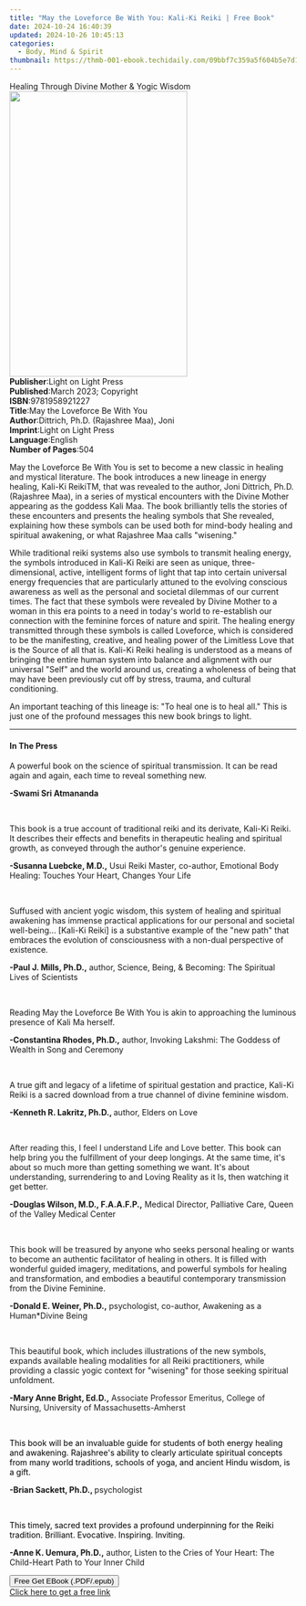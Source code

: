```yaml
---
title: "May the Loveforce Be With You: Kali-Ki Reiki | Free Book"
date: 2024-10-24 16:40:39
updated: 2024-10-26 10:45:13
categories:
  - Body, Mind & Spirit
thumbnail: https://thmb-001-ebook.techidaily.com/09bbf7c359a5f604b5e7d1c6a89407504609320b9e7d446b6ae7ae1aa47ebc3c.jpg
---
```

<main id="book-container">
  <div class="flex flex-col">
    <div class="book-brief flex-1 py-6 px-4 sm:p-6 md:py-10 md:px-8">
      <!-- brief-->
      <div class="book-brief-main">
        Healing Through Divine Mother & Yogic Wisdom
      </div>
    </div>
    <div
      class="book-meta-info flex-1 grid gap-4 col-start-1 col-end-3 row-start-1 sm:mb-6 sm:grid-cols-4 lg:gap-6 lg:col-start-2 lg:row-end-6 lg:row-span-6 lg:mb-0"
    >
      <div
        class="book-meta-info-left place-content-center mt-4 p-4 text-sm leading-6 col-start-2 col-span-2 dark:text-slate-400"
      >
        <img
          class="w-full h-500 object-cover rounded-lg sm:h-255 sm:col-span-2 lg:col-span-full"
          src="https://img-001-ebook.techidaily.com/365e9fc9b66426178e173b0b33f5acaa1b0b1857b3323fdee82e19b4ad5c06fc.jpg"
          alt=""
          width="312"
          height="500"
        />
      </div>
      <div
        class="book-meta-info-right mt-2 col-start-1 row-start-2 col-span-3 self-center"
      >
        <!-- meta data  -->
        <div class="flex flex-col px-4 md:px-8">
          <div class="flex-1">
            <strong>Publisher</strong>:<span class="px-2"
              >Light on Light Press</span
            >
          </div>
          <div class="flex-1">
            <strong>Published</strong>:<span class="px-2"
              >March 2023; Copyright</span
            >
          </div>
          <div class="flex-1">
            <strong>ISBN</strong>:<span class="px-2">9781958921227</span>
          </div>
          <div class="flex-1">
            <strong>Title</strong>:<span class="px-2"
              >May the Loveforce Be With You</span
            >
          </div>
          <div class="flex-1">
            <strong>Author</strong>:<span class="px-2"
              >Dittrich, Ph.D. (Rajashree Maa), Joni</span
            >
          </div>
          <div class="flex-1">
            <strong>Imprint</strong>:<span class="px-2"
              >Light on Light Press</span
            >
          </div>
          <div class="flex-1">
            <strong>Language</strong>:<span class="px-2">English</span>
          </div>
          <div class="flex-1">
            <strong>Number of Pages</strong>:<span class="px-2">504</span>
          </div>
        </div>
      </div>
    </div>
    <div class="book-description flex-1 py-6 px-4 sm:p-6 md:py-10 md:px-8">
      <div class="book-description-main">
        <div accordion-content="" id="description">
          <p>
            May the Loveforce Be With You is set to become a new classic in
            healing and mystical literature. The book introduces a new lineage
            in energy healing, Kali-Ki ReikiTM, that was revealed to the author,
            Joni Dittrich, Ph.D. (Rajashree Maa), in a series of mystical
            encounters with the Divine Mother appearing as the goddess Kali Maa.
            The book brilliantly tells the stories of these encounters and
            presents the healing symbols that She revealed, explaining how these
            symbols can be used both for mind-body healing and spiritual
            awakening, or what Rajashree Maa calls "wisening."
          </p>
          <p>
            While traditional reiki systems also use symbols to transmit healing
            energy, the symbols introduced in Kali-Ki Reiki are seen as unique,
            three-dimensional, active, intelligent forms of light that tap into
            certain universal energy frequencies that are particularly attuned
            to the evolving conscious awareness as well as the personal and
            societal dilemmas of our current times. The fact that these symbols
            were revealed by Divine Mother to a woman in this era points to a
            need in today's world to re-establish our connection with the
            feminine forces of nature and spirit. The healing energy transmitted
            through these symbols is called Loveforce, which is considered to be
            the manifesting, creative, and healing power of the Limitless Love
            that is the Source of all that is. Kali-Ki Reiki healing is
            understood as a means of bringing the entire human system into
            balance and alignment with our universal "Self" and the world around
            us, creating a wholeness of being that may have been previously cut
            off by stress, trauma, and cultural conditioning.
          </p>
          <p>
            An important teaching of this lineage is: "To heal one is to heal
            all." This is just one of the profound messages this new book brings
            to light.
          </p>
        </div>
        <div class="accordion-fader"></div>
      </div>
    </div>
    <div class="book-excerpts flex-1 py-6 px-4 sm:p-6 md:py-10 md:px-8">
      <!-- excerpts-->
      <div class="book-excerpts-main">
        <hr />
        <h4 class="placeholder placeholder-heading">
          <span>In The Press</span>
        </h4>
        <p></p>
        <p>
          A powerful book on the science of spiritual transmission. It can be
          read again and again, each time to reveal something new.
        </p>
        <p><strong>-Swami Sri Atmananda</strong></p>
        <p>&nbsp;</p>
        <p>
          This book is a true account of traditional reiki and its derivate,
          Kali-Ki Reiki. It describes their effects and benefits in therapeutic
          healing and spiritual growth, as conveyed through the author's genuine
          experience.
        </p>
        <p>
          <strong>-Susanna Luebcke, M.D.,</strong> Usui Reiki Master, co-author,
          Emotional Body Healing: Touches Your Heart, Changes Your Life
        </p>
        <p>&nbsp;</p>
        <p>
          Suffused with ancient yogic wisdom, this system of healing and
          spiritual awakening has immense practical applications for our
          personal and societal well-being... [Kali-Ki Reiki] is a substantive
          example of the "new path" that embraces the evolution of consciousness
          with a non-dual perspective of existence.
        </p>
        <p>
          <strong>-Paul J. Mills, Ph.D.,</strong> author, Science, Being, &amp;
          Becoming: The Spiritual Lives of Scientists
        </p>
        <p>&nbsp;</p>
        <p>
          Reading May the Loveforce Be With You is akin to approaching the
          luminous presence of Kali Ma herself.
        </p>
        <p>
          <strong>-Constantina Rhodes, Ph.D.,</strong> author, Invoking Lakshmi:
          The Goddess of Wealth in Song and Ceremony
        </p>
        <p>&nbsp;</p>
        <p>
          <span>﻿﻿﻿﻿﻿﻿﻿﻿﻿﻿﻿</span>A true gift and legacy of a lifetime of
          spiritual gestation and practice, Kali-Ki Reiki is a sacred download
          from a true channel of divine feminine wisdom.
        </p>
        <p>
          <strong>-Kenneth R. Lakritz, Ph.D., </strong>author, Elders on Love
        </p>
        <p>&nbsp;</p>
        <p>
          <span>﻿﻿﻿﻿﻿﻿﻿﻿﻿﻿</span
          ><span style="color: rgba(34, 34, 34, 1)"
            >After reading this, I feel I understand Life and Love better.</span
          ><span style="color: rgba(160, 33, 223, 1)"> </span>This book can help
          bring you the fulfillment of your deep longings. At the same time,
          it's about so much more than getting something we want. It's about
          understanding, surrendering to and Loving Reality as it Is, then
          watching it get better.
        </p>
        <p>
          <strong>-Douglas Wilson, M.D., F.A.A.F.P.,</strong> Medical Director,
          Palliative Care, Queen of the Valley Medical Center
        </p>
        <p>&nbsp;</p>
        <p>
          This book will be treasured by anyone who seeks personal healing or
          wants to become an authentic facilitator of healing in others. It is
          filled with wonderful guided imagery, meditations, and powerful
          symbols for healing and transformation, and embodies a beautiful
          contemporary transmission from the Divine Feminine.
        </p>
        <p>
          <strong>-Donald E. Weiner, Ph.D.,</strong> psychologist, co-author,
          Awakening as a Human*Divine Being
        </p>
        <p>&nbsp;</p>
        <p>
          <span>﻿﻿﻿﻿﻿﻿﻿﻿</span>This beautiful book, which includes illustrations
          of the new symbols, expands available healing modalities for all Reiki
          practitioners, while providing a classic yogic context for "wisening"
          for those seeking spiritual unfoldment.
        </p>
        <p>
          <strong>-Mary Anne Bright,</strong
          ><strong style="color: rgba(34, 34, 34, 1)"> Ed.D.,</strong
          ><span style="color: rgba(34, 34, 34, 1)">
            Associate Professor Emeritus, College of Nursing, University of
            Massachusetts-Amherst</span
          >
        </p>
        <p>&nbsp;</p>
        <p>
          <span style="color: rgba(0, 0, 0, 1)"
            ><span>﻿﻿﻿﻿﻿﻿﻿</span>This book will be an invaluable guide for
            students of both energy healing and awakening. Rajashree's ability
            to clearly articulate spiritual concepts from many world traditions,
            schools of yoga, and ancient Hindu wisdom, is a gift.&nbsp;</span
          >
        </p>
        <p>
          <span>﻿﻿﻿﻿﻿﻿</span
          ><strong>-Brian Sackett, Ph.D., </strong>psychologist
        </p>
        <p>&nbsp;</p>
        <p>
          <span style="color: rgba(0, 0, 0, 1)"
            >This timely, sacred text provides a profound underpinning for the
            Reiki tradition. Brilliant. Evocative. Inspiring. Inviting.</span
          >
        </p>
        <p>
          <strong>-Anne K. Uemura, Ph.D.,</strong> author, Listen to the Cries
          of Your Heart: The Child-Heart Path to Your Inner Child
        </p>
        <p></p>
      </div>
    </div>
    <div
      class="book-about-author flex-1 py-6 px-4 sm:p-6 md:py-10 md:px-8"
    ></div>
    <div class="book-free-get flex-1 py-6 px-4 sm:p-6 md:py-10 md:px-8">
      <button
        id="btn-free-get"
        class="bg-blue-500 hover:bg-blue-700 text-white font-bold py-2 px-4 rounded"
      >
        Free Get EBook (.PDF/.epub)
      </button>
      <div id="countdown-display" class="px-2 text-lg mt-2"></div>
      <a
        id="free-link"
        class="hidden bg-blue-500 hover:bg-blue-700 text-white font-bold py-2 px-4 rounded"
        href="https://www.ebooks.com/en-us/book/210764826/may-the-loveforce-be-with-you-kali-ki-reiki/dittrich-ph-d-rajashree-maa-joni/"
        target="_blank"
        >Click here to get a free link</a
      >
    </div>
    <script>
      let countdownTime = 0;
      let countdownInterval = null;
      document
        .getElementById('btn-free-get')
        .addEventListener('click', startCountdown);
      function startCountdown() {
        countdownTime = new Date().getTime() + 60000 * 3;
        countdownInterval = setInterval(updateCountdown, 1000);
        document.getElementById('btn-free-get').disabled = true;
        document
          .getElementById('btn-free-get')
          .classList.add('bg-gray-500', 'cursor-not-allowed');
      }
      function updateCountdown() {
        let currentTime = new Date().getTime();
        let timeLeft = countdownTime - currentTime;
        let secondsLeft = Math.floor(timeLeft / 1000);
        document.getElementById('countdown-display').innerHTML =
          `Remaining time: ${secondsLeft} seconds.`;
        if (secondsLeft <= 0) {
          clearInterval(countdownInterval);
          document.getElementById('btn-free-get').classList.add('hidden');
          document.getElementById('free-link').classList.remove('hidden');
          document.getElementById('countdown-display').innerHTML = '';
        }
      }
    </script>
  </div>
</main>
